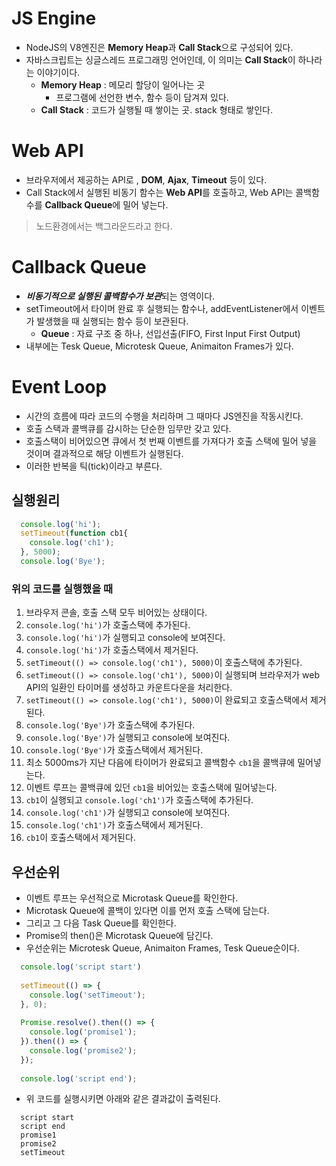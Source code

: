 # JS Engine
- NodeJS의 V8엔진은 **Memory Heap**과 **Call Stack**으로 구성되어 있다.
- 자바스크립트는 싱글스레드 프로그래밍 언어인데, 이 의미는 **Call Stack**이 하나라는 이야기이다.
  - **Memory Heap** : 메모리 할당이 일어나는 곳
    - 프로그램에 선언한 변수, 함수 등이 담겨져 있다.
  - **Call Stack** : 코드가 실행될 때 쌓이는 곳. stack 형태로 쌓인다.

# Web API
- 브라우저에서 제공하는 API로 , **DOM**, **Ajax**, **Timeout** 등이 있다.
- Call Stack에서 실행된 비동기 함수는 **Web API**를 호출하고, Web API는 콜백함수를 **Callback Queue**에 밀어 넣는다.
> 노드환경에서는 백그라운드라고 한다.

# Callback Queue
- ***비동기적으로 실행된 콜백함수가 보관***되는 영역이다.
- setTimeout에서 타이머 완료 후 실행되는 함수나, addEventListener에서 이벤트가 발생했을 때 실행되는 함수 등이 보관된다.
  - **Queue** : 자료 구조 중 하나,  선입선출(FIFO, First Input First Output)
- 내부에는 Tesk Queue, Microtesk Queue, Animaiton Frames가 있다.

# Event Loop
- 시간의 흐름에 따라 코드의 수행을 처리하며 그 때마다 JS엔진을 작동시킨다.
- 호출 스택과 콜백큐를 감시하는 단순한 임무만 갖고 있다.
- 호출스택이 비어있으면 큐에서 첫 번째 이벤트를 가져다가 호출 스택에 밀어 넣을 것이며 결과적으로 해당 이벤트가 실행된다.
- 이러한 반복을 틱(tick)이라고 부른다.

## 실행원리
```javascript
  console.log('hi');
  setTimeout(function cb1{
    console.log('ch1');
  }, 5000);
  console.log('Bye');
```
### 위의 코드를 실행했을 때 
1. 브라우저 콘솔, 호출 스택 모두 비어있는 상태이다.
2. `console.log('hi')`가 호출스택에 추가된다.
3. `console.log('hi')`가 실행되고 console에 보여진다.
4. `console.log('hi')`가 호출스택에서 제거된다.
5. `setTimeout(() => console.log('ch1'), 5000)`이 호출스택에 추가된다.
6. `setTimeout(() => console.log('ch1'), 5000)`이 실행되며 브라우저가 web API의 일환인 타이머를 생성하고 카운트다운을 처리한다.
7. `setTimeout(() => console.log('ch1'), 5000)`이 완료되고 호출스택에서 제거된다.
8. `console.log('Bye')`가 호출스택에 추가된다.
9. `console.log('Bye')`가 실행되고 console에 보여진다.
10. `console.log('Bye')`가 호출스택에서 제거된다.
11. 최소 5000ms가 지난 다음에 타이머가 완료되고 콜백함수 `cb1`을 콜백큐에 밀어넣는다.
12. 이벤트 루프는 콜백큐에 있던 `cb1`을 비어있는 호출스택에 밀어넣는다.
13. `cb1`이 실행되고 `console.log('ch1')`가 호출스택에 추가된다.
14. `console.log('ch1')`가 실행되고 console에 보여진다.
15. `console.log('ch1')`가 호출스택에서 제거된다.
16. `cb1`이 호출스택에서 제거된다.

## 우선순위
- 이벤트 루프는 우선적으로 Microtask Queue를 확인한다.
- Microtask Queue에 콜백이 있다면 이를 먼저 호출 스택에 담는다.
- 그리고 그 다음 Task Queue를 확인한다.
- Promise의 then()은 Microtask Queue에 담긴다.
- 우선순위는 Microtesk Queue, Animaiton Frames, Tesk Queue순이다.

```javascript
  console.log('script start')
  
  setTimeout(() => {
    console.log('setTimeout');
  }, 0);
  
  Promise.resolve().then(() => {
    console.log('promise1');
  }).then(() => {
    console.log('promise2');
  });
  
  console.log('script end');
```
- 위 코드를 실행시키면 아래와 같은 결과값이 출력된다.
```
  script start
  script end
  promise1
  promise2
  setTimeout
```
